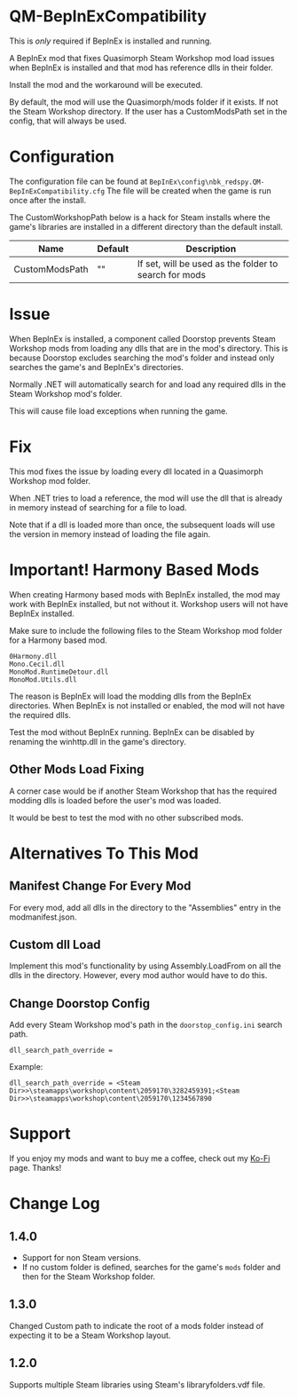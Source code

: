 # QM-BepInExCompatibility

This is *only* required if BepInEx is installed and running.

A BepInEx mod that fixes Quasimorph Steam Workshop mod load issues when BepInEx is installed and that mod has reference dlls in their folder.

Install the mod and the workaround will be executed.

By default, the mod will use the Quasimorph/mods folder if it exists.  If not the Steam Workshop directory.
If the user has a CustomModsPath set in the config, that will always be used.

# Configuration

The configuration file can be found at ```BepInEx\config\nbk_redspy.QM-BepInExCompatibility.cfg```
The file will be created when the game is run once after the install.


The CustomWorkshopPath below is a hack for Steam installs where the game's libraries are installed in a different directory than the default install.

|Name|Default|Description|
|--|--|--|
|CustomModsPath|""|If set, will be used as the folder to search for mods|



# Issue
When BepInEx is installed, a component called Doorstop prevents Steam Workshop mods from loading any dlls that are in the mod's directory.
This is because Doorstop excludes searching the mod's folder and instead only searches the game's and  BepInEx's directories.

Normally .NET will automatically search for and load any required dlls in the Steam Workshop mod's folder.

This will cause file load exceptions when running the game.

# Fix
This mod fixes the issue by loading every dll located in a Quasimorph Workshop mod folder.

When .NET tries to load a reference, the mod will use the dll that is already in memory instead of searching for a file  to load.

Note that if a dll is loaded more than once, the subsequent loads will use the version in memory instead of loading the file again.

# Important! Harmony Based Mods
When creating Harmony based mods with BepInEx installed, the mod may work with BepInEx installed, but not without it.  Workshop users will not have BepInEx installed.

Make sure to include the following files to the Steam Workshop mod folder for a Harmony based mod.

```
0Harmony.dll
Mono.Cecil.dll
MonoMod.RuntimeDetour.dll
MonoMod.Utils.dll
```


The reason is BepInEx will load the modding dlls from the BepInEx directories.  When BepInEx is not installed or enabled, the mod will not have the required dlls.



Test the mod without BepInEx running.  BepInEx can be disabled by renaming the winhttp.dll in the game's directory.

## Other Mods Load Fixing
A corner case would be if another Steam Workshop that has the required modding dlls is loaded before the user's mod was loaded.  

It would be best to test the mod with no other subscribed mods.


# Alternatives To This Mod

## Manifest Change For Every Mod
For every mod, add all dlls in the directory to the "Assemblies" entry in the modmanifest.json.

## Custom dll Load
Implement this mod's functionality by using Assembly.LoadFrom on all the dlls in the directory.  However, every mod author would have to do this.

## Change Doorstop Config

Add every Steam Workshop mod's path in the ```doorstop_config.ini``` search path.

```dll_search_path_override =```

Example:

```dll_search_path_override = <Steam Dir>>\steamapps\workshop\content\2059170\3282459391;<Steam Dir>>\steamapps\workshop\content\2059170\1234567890```

# Support
If you enjoy my mods and want to buy me a coffee, check out my [Ko-Fi](https://ko-fi.com/nbkredspy71915) page.
Thanks!

# Change Log
## 1.4.0
* Support for non Steam versions.
* If no custom folder is defined, searches for the game's `mods` folder and then for the Steam Workshop folder.

## 1.3.0

Changed Custom path to indicate the root of a mods folder instead of expecting it to be a Steam Workshop layout.

## 1.2.0

Supports multiple Steam libraries using Steam's libraryfolders.vdf file.
